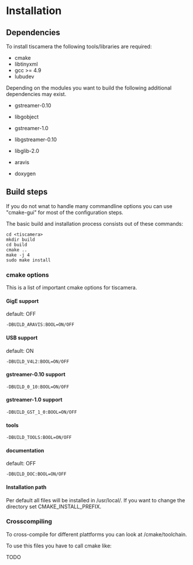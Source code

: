 
# Installation

## Dependencies

To install tiscamera the following tools/libraries are required:

- cmake
- libtinyxml
- gcc >= 4.9
- lubudev


Depending on the modules you want to build the following additional dependencies may exist.

- gstreamer-0.10
- libgobject
- gstreamer-1.0
- libgstreamer-0.10
- libglib-2.0
- aravis

- doxygen

## Build steps

If you do not wnat to handle many commandline options you can use "cmake-gui" for most of the configuration steps.

The basic build and installation process consists out of these commands:

    cd <tiscamera>
    mkdir build
    cd build
    cmake ..
    make -j 4
    sudo make install

### cmake options

This is a list of important cmake options for tiscamera.

#### GigE support
default: OFF

    -DBUILD_ARAVIS:BOOL=ON/OFF

#### USB support
default: ON

    -DBUILD_V4L2:BOOL=ON/OFF

#### gstreamer-0.10 support

    -DBUILD_0_10:BOOL=ON/OFF

#### gstreamer-1.0 support

    -DBUILD_GST_1_0:BOOL=ON/OFF

#### tools

    -DBUILD_TOOLS:BOOL=ON/OFF

#### documentation
default: OFF

    -DBUILD_DOC:BOOL=ON/OFF

#### Installation path

Per default all files will be installed in /usr/local/.
If you want to change the directory set CMAKE_INSTALL_PREFIX.

### Crosscompiling

To cross-compile for different plattforms you can look at <tiscamera>/cmake/toolchain.

To use this files you have to call cmake like:

TODO
